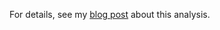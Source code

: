 For details, see my [blog post](https://alexklapheke.github.io/blog/trees.html) about this analysis.
